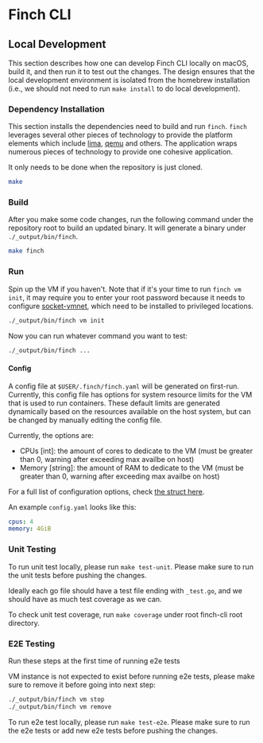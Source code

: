 # Finch CLI

## Local Development

This section describes how one can develop Finch CLI locally on macOS, build it, and then run it to test out the changes. The design ensures that the local development environment is isolated from the homebrew installation (i.e., we should not need to run `make install` to do local development).

### Dependency Installation

This section installs the dependencies need to build and run `finch`. `finch` leverages several other pieces of technology to provide the platform elements which include [lima](https://github.com/lima-vm/lima), [qemu](https://github.com/qemu/qemu) and others. The application wraps numerous pieces of technology to provide one cohesive application.

It only needs to be done when the repository is just cloned.

```sh
make
```

### Build

After you make some code changes, run the following command under the repository root to build an updated binary. It will generate a binary under `./_output/bin/finch`.

```sh
make finch
```

### Run

Spin up the VM if you haven't. Note that if it's your time to run `finch vm init`, it may require you to enter your root password because it needs to configure [socket-vmnet](https://github.com/lima-vm/socket_vmnet), which need to be installed to privileged locations.

```sh
./_output/bin/finch vm init
```

Now you can run whatever command you want to test:

```sh
./_output/bin/finch ...
```

#### Config

A config file at `$USER/.finch/finch.yaml` will be generated on first-run. Currently, this config file has options for system resource limits for the VM that is used to run containers. These default limits are generated dynamically based on the resources available on the host system, but can be changed by manually editing the config file.

Currently, the options are:

- CPUs [int]: the amount of cores to dedicate to the VM (must be greater than 0, warning after exceeding max availbe on host)
- Memory [string]: the amount of RAM to dedicate to the VM (must be greater than 0, warning after exceeding max availbe on host)

For a full list of configuration options, check [the struct here](pkg/config/config.go#L25).

An example `config.yaml` looks like this:

```yaml
cpus: 4
memory: 4GiB
```

### Unit Testing

To run unit test locally, please run `make test-unit`. Please make sure to run the unit tests before pushing the changes.

Ideally each go file should have a test file ending with `_test.go`, and we should have as much test coverage as we can.

To check unit test coverage, run `make coverage` under root finch-cli root directory.

### E2E Testing

Run these steps at the first time of running e2e tests

VM instance is not expected to exist before running e2e tests, please make sure to remove it before going into next step:
```sh
./_output/bin/finch vm stop
./_output/bin/finch vm remove
```
To run e2e test locally, please run `make test-e2e`. Please make sure to run the e2e tests or add new e2e tests before pushing the changes.
